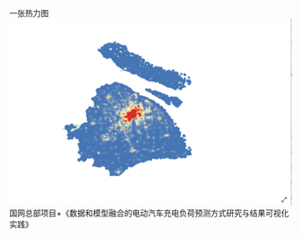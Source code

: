 一张热力图
![image](https://github.com/Ga1353/-picture/blob/main/%E5%BE%AE%E4%BF%A1%E5%9B%BE%E7%89%87_20211111202812.png)
国网总部项目+《数据和模型融合的电动汽车充电负荷预测方式研究与结果可视化实践》
